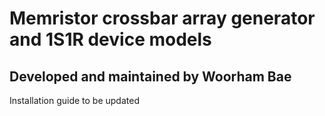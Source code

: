 # Memristor crossbar array generator and 1S1R device models
## Developed and maintained by Woorham Bae

Installation guide to be updated
